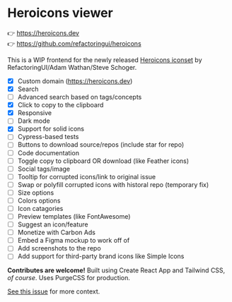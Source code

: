 # Heroicons viewer

👉 https://heroicons.dev<br>
👉 https://github.com/refactoringui/heroicons

This is a WIP frontend for the newly released [Heroicons iconset](https://github.com/refactoringui/heroicons) by RefactoringUI/Adam Wathan/Steve Schoger.

- [x] Custom domain (https://heroicons.dev)
- [x] Search
- [ ] Advanced search based on tags/concepts
- [x] Click to copy to the clipboard
- [x] Responsive
- [ ] Dark mode
- [x] Support for solid icons
- [ ] Cypress-based tests
- [ ] Buttons to download source/repos (include star for repo)
- [ ] Code documentation
- [ ] Toggle copy to clipboard OR download (like Feather icons)
- [ ] Social tags/image
- [ ] Tooltip for corrupted icons/link to original issue
- [ ] Swap or polyfill corrupted icons with historal repo (temporary fix)
- [ ] Size options
- [ ] Colors options
- [ ] Icon catagories
- [ ] Preview templates (like FontAwesome)
- [ ] Suggest an icon/feature
- [ ] Monetize with Carbon Ads
- [ ] Embed a Figma mockup to work off of
- [ ] Add screenshots to the repo
- [ ] Add support for third-party brand icons like Simple Icons

**Contributes are welcome!** Built using Create React App and Tailwind CSS, _of course_. Uses PurgeCSS for production.

[See this issue](https://github.com/refactoringui/heroicons/issues/2#issue-570090097) for more context.
